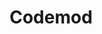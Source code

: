---
blog: https://codemod.com/blog/
git: https://github.com/codemod-com/codemod
linkedin: https://linkedin.com/company/codemod
logohandle: codemod
sort: codemod
title: Codemod
twitter: https://x.com/codemod
website: https://codemod.com/
---
